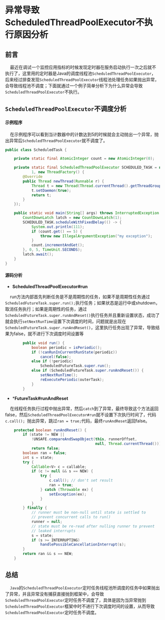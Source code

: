 # 异常导致ScheduledThreadPoolExecutor不执行原因分析 <!-- {docsify-ignore-all} -->


## 前言

&nbsp; &nbsp; 最近在调试一个监控应用指标的时候发现定时器在服务启动执行一次之后就不执行了，这里用的定时器是Java的调度线程池`ScheduledThreadPoolExecutor`，后来经过排查发现`ScheduledThreadPoolExecutor`线程池处理任务如果抛出异常，会导致线程池不调度；下面就通过一个例子简单分析下为什么异常会导致`ScheduledThreadPoolExecutor`不执行。


## `ScheduledThreadPoolExecutor`不调度分析

#### 示例程序

&nbsp; &nbsp; 在示例程序可以看到当计数器中的计数达到5的时候就会主动抛出一个异常，抛出异常后`ScheduledThreadPoolExecutor`就不调度了。

```java
public class ScheduledTask {

    private static final AtomicInteger count = new AtomicInteger(0);

    private static final ScheduledThreadPoolExecutor SCHEDULED_TASK = new ScheduledThreadPoolExecutor(
            1, new ThreadFactory() {
        @Override
        public Thread newThread(Runnable r) {
            Thread t = new Thread(Thread.currentThread().getThreadGroup(), r, "sc-task");
            t.setDaemon(true);
            return t;
        }
    });

    public static void main(String[] args) throws InterruptedException {
        CountDownLatch latch = new CountDownLatch(1);
        SCHEDULED_TASK.scheduleWithFixedDelay(() -> {
            System.out.println(111);
            if (count.get() == 5) {
                throw new IllegalArgumentException("my exception");
            }
            count.incrementAndGet();
        }, 0, 5, TimeUnit.SECONDS);
        latch.await();
    }
}
```

#### 源码分析

- **ScheduledThreadPoolExecutor#run**

&nbsp; &nbsp; run方法内部首先判断任务是不是周期性的任务，如果不是周期性任务通过`ScheduledFutureTask.super.run();`执行任务；如果状态是运行中或shutdown，取消任务执行；如果是周期性的任务，通过`ScheduledFutureTask.super.runAndReset()`执行任务并且重新设置状态，成功了就会执行`setNextRunTime`设置下次调度的时间，问题就是出现在`ScheduledFutureTask.super.runAndReset()`，这里执行任务出现了异常，导致结果为false，就不进行下次调度时间设置等

```java
        public void run() {
            boolean periodic = isPeriodic();
            if (!canRunInCurrentRunState(periodic))
                cancel(false);
            else if (!periodic)
                ScheduledFutureTask.super.run();
            else if (ScheduledFutureTask.super.runAndReset()) {
                setNextRunTime();
                reExecutePeriodic(outerTask);
            }
        }
```

- ***FutureTask#runAndReset**

&nbsp; &nbsp; 在线程任务执行过程中抛出异常，然后`catch`到了异常，最终导致这个方法返回false，然后`ScheduledThreadPoolExecutor#run`就不设置下次执行时间了，代码`c.call(); `抛出异常，跳过`ran = true;`代码，最终`runAndReset`返回false。

```java
    protected boolean runAndReset() {
        if (state != NEW ||
            !UNSAFE.compareAndSwapObject(this, runnerOffset,
                                         null, Thread.currentThread()))
            return false;
        boolean ran = false;
        int s = state;
        try {
            Callable<V> c = callable;
            if (c != null && s == NEW) {
                try {
                    c.call(); // don't set result
                    ran = true;
                } catch (Throwable ex) {
                    setException(ex);
                }
            }
        } finally {
            // runner must be non-null until state is settled to
            // prevent concurrent calls to run()
            runner = null;
            // state must be re-read after nulling runner to prevent
            // leaked interrupts
            s = state;
            if (s >= INTERRUPTING)
                handlePossibleCancellationInterrupt(s);
        }
        return ran && s == NEW;
    }
```

## 总结

&nbsp; &nbsp; `Java`的`ScheduledThreadPoolExecutor`定时任务线程池所调度的任务中如果抛出了异常，并且异常没有捕获直接抛到框架中，会导致`ScheduledThreadPoolExecutor`定时任务不调度了，具体是因为当异常抛到`ScheduledThreadPoolExecutor`框架中时不进行下次调度时间的设置，从而导致`ScheduledThreadPoolExecutor`定时任务不调度。